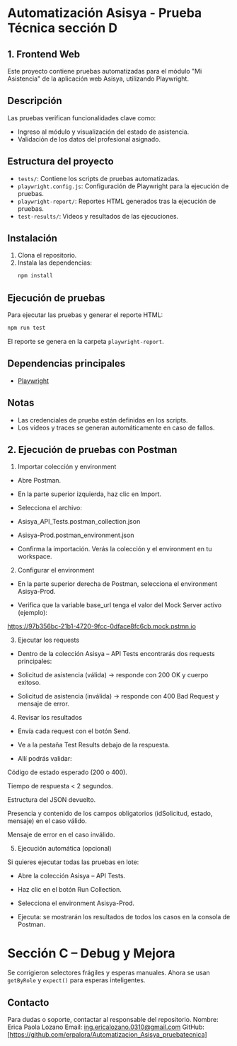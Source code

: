 # Automatización Asisya - Prueba Técnica sección D

## 1. Frontend Web

Este proyecto contiene pruebas automatizadas para el módulo "Mi Asistencia" de la aplicación web Asisya, utilizando Playwright.

## Descripción
Las pruebas verifican funcionalidades clave como:
- Ingreso al módulo y visualización del estado de asistencia.
- Validación de los datos del profesional asignado.

## Estructura del proyecto
- `tests/`: Contiene los scripts de pruebas automatizadas.
- `playwright.config.js`: Configuración de Playwright para la ejecución de pruebas.
- `playwright-report/`: Reportes HTML generados tras la ejecución de pruebas.
- `test-results/`: Videos y resultados de las ejecuciones.

## Instalación
1. Clona el repositorio.
2. Instala las dependencias:
   ```powershell
   npm install
   ```

## Ejecución de pruebas
Para ejecutar las pruebas y generar el reporte HTML:
```powershell
npm run test
```
El reporte se genera en la carpeta `playwright-report`.

## Dependencias principales
- [Playwright](https://playwright.dev/)

## Notas
- Las credenciales de prueba están definidas en los scripts.
- Los videos y traces se generan automáticamente en caso de fallos.



## 2. Ejecución de pruebas con Postman

1. Importar colección y environment

- Abre Postman.

- En la parte superior izquierda, haz clic en Import.

- Selecciona el archivo:

- Asisya_API_Tests.postman_collection.json

- Asisya-Prod.postman_environment.json

- Confirma la importación. Verás la colección y el environment en tu workspace.

2. Configurar el environment

- En la parte superior derecha de Postman, selecciona el environment Asisya-Prod.

- Verifica que la variable base_url tenga el valor del Mock Server activo (ejemplo):

https://97b356bc-21b1-4720-9fcc-0dface8fc6cb.mock.pstmn.io

3. Ejecutar los requests

- Dentro de la colección Asisya – API Tests encontrarás dos requests principales:

- Solicitud de asistencia (válida) → responde con 200 OK y cuerpo exitoso.

- Solicitud de asistencia (inválida) → responde con 400 Bad Request y mensaje de error.

4. Revisar los resultados

- Envía cada request con el botón Send.

- Ve a la pestaña Test Results debajo de la respuesta.

- Allí podrás validar:

Código de estado esperado (200 o 400).

Tiempo de respuesta < 2 segundos.

Estructura del JSON devuelto.

Presencia y contenido de los campos obligatorios (idSolicitud, estado, mensaje) en el caso válido.

Mensaje de error en el caso inválido.

5. Ejecución automática (opcional)

Si quieres ejecutar todas las pruebas en lote:

- Abre la colección Asisya – API Tests.

- Haz clic en el botón Run Collection.

- Selecciona el environment Asisya-Prod.

- Ejecuta: se mostrarán los resultados de todos los casos en la consola de Postman.


# Sección C – Debug y Mejora

Se corrigieron selectores frágiles y esperas manuales.
Ahora se usan `getByRole` y `expect()` para esperas inteligentes.


## Contacto
Para dudas o soporte, contactar al responsable del repositorio.
Nombre: Erica Paola Lozano
Email: ing.ericalozano.0310@gmail.com
GitHub: [https://github.com/erpalora/Automatizacion_Asisya_pruebatecnica]
